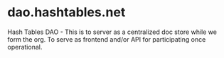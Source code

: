 # dao.hashtables.net
Hash Tables DAO - This is to server as a centralized doc store while we form the org. To serve as frontend and/or API for participating once operational.
